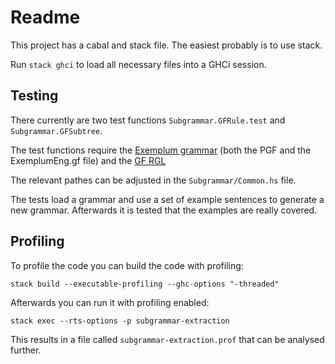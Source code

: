 # Readme

This project has a cabal and stack file. The easiest probably is to use stack.

Run `stack ghci` to load all necessary files into a GHCi session.

## Testing 

There currently are two test functions `Subgrammar.GFRule.test` and `Subgrammar.GFSubtree`.

The test functions require the [Exemplum grammar](https://github.com/MUSTE-Project/mulle-grammars) (both the
PGF and the ExemplumEng.gf file) and the [GF RGL](https://github.com/GrammaticalFramework/gf-rgl)

The relevant pathes can be adjusted in the `Subgrammar/Common.hs` file.

The tests load a grammar and use a set of example sentences to generate a new grammar. Afterwards it is tested
that the examples are really covered.


## Profiling

To profile the code you can build the code with profiling:

```stack build --executable-profiling --ghc-options "-threaded"```

Afterwards you can run it with profiling enabled:

```stack exec --rts-options -p subgrammar-extraction```

This results in a file called `subgrammar-extraction.prof` that can be
analysed further.